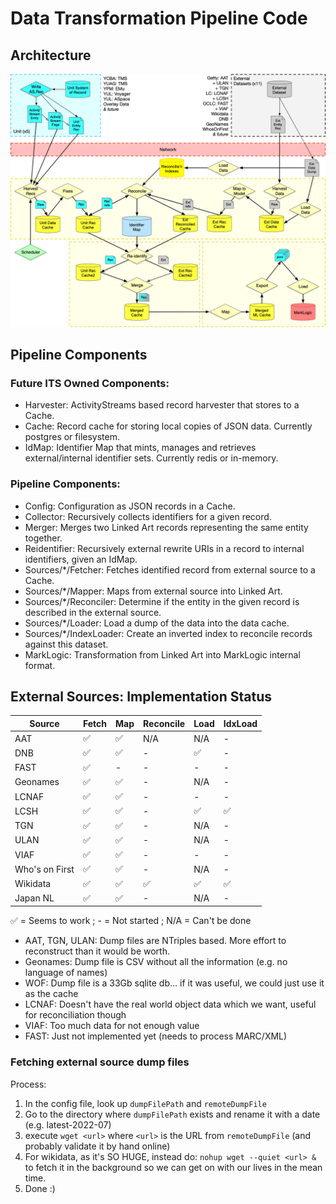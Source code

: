 # Data Transformation Pipeline Code

## Architecture

![architecture diagram](docs/architecture2.png)


## Pipeline Components

### Future ITS Owned Components:
* Harvester: ActivityStreams based record harvester that stores to a Cache.
* Cache:  Record cache for storing local copies of JSON data. Currently postgres or filesystem.
* IdMap: Identifier Map that mints, manages and retrieves external/internal identifier sets. Currently redis or in-memory.

### Pipeline Components:

* Config: Configuration as JSON records in a Cache.
* Collector: Recursively collects identifiers for a given record.
* Merger: Merges two Linked Art records representing the same entity together.
* Reidentifier: Recursively external rewrite URIs in a record to internal identifiers, given an IdMap.
* Sources/\*/Fetcher: Fetches identified record from external source to a Cache.
* Sources/\*/Mapper: Maps from external source into Linked Art.
* Sources/\*/Reconciler: Determine if the entity in the given record is described in the external source.
* Sources/\*/Loader: Load a dump of the data into the data cache.
* Sources/\*/IndexLoader: Create an inverted index to reconcile records against this dataset.
* MarkLogic: Transformation from Linked Art into MarkLogic internal format.

## External Sources: Implementation Status

| Source          | Fetch | Map | Reconcile | Load | IdxLoad |
| --------------- | ----- | --- | --------- | ---- | ------- |
| AAT             |   ✅  |  ✅ |   N/A     | N/A  | -       | 
| DNB             |   ✅  |  ✅ |     -     |  ✅  | -       | 
| FAST            |   ✅  |  -  |     -     |  -   | -       | 
| Geonames        |   ✅  |  ✅ |     -     | N/A  | -       | 
| LCNAF           |   ✅  |  ✅ |     -     |  -   | -       | 
| LCSH            |   ✅  |  ✅ |     -     |  ✅  | ✅      | 
| TGN             |   ✅  |  ✅ |     -     | N/A  | -       | 
| ULAN            |   ✅  |  ✅ |     -     | N/A  | -       | 
| VIAF            |   ✅  |  ✅ |     -     |  -   | -       | 
| Who's on First  |   ✅  |  ✅ |     -     | N/A  | -       | 
| Wikidata        |   ✅  |  ✅ |     ✅    |  ✅  | ✅      | 
| Japan NL        |   ✅  |  ✅ |     -     | N/A  | -       |

✅ = Seems to work ; - = Not started ; N/A = Can't be done

* AAT, TGN, ULAN: Dump files are NTriples based. More effort to reconstruct than it would be worth. 
* Geonames: Dump file is CSV without all the information (e.g. no language of names)
* WOF: Dump file is a 33Gb sqlite db... if it was useful, we could just use it as the cache
* LCNAF: Doesn't have the real world object data which we want, useful for reconciliation though
* VIAF: Too much data for not enough value
* FAST: Just not implemented yet (needs to process MARC/XML)

### Fetching external source dump files

Process:
1. In the config file, look up `dumpFilePath` and `remoteDumpFile`
2. Go to the directory where `dumpFilePath` exists and rename it with a date (e.g. latest-2022-07)
3. execute `wget <url>` where `<url>` is the URL from `remoteDumpFile` (and probably validate it by hand online)
4. For wikidata, as it's SO HUGE, instead do:  `nohup wget --quiet <url> &` to fetch it in the background so we can get on with our lives in the mean time.
5. Done :) 

